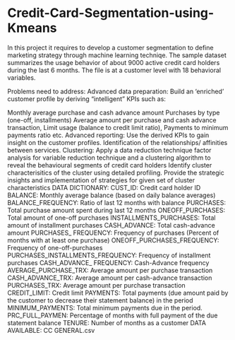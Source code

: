 # Credit-Card-Segmentation-using-Kmeans
In this project it requires to develop a customer segmentation to define marketing strategy through machine learning techniqe. The sample dataset summarizes the usage behavior of about 9000 active credit card holders during the last 6 months. The file is at a customer level with 18 behavioral variables.

Problems need to address: Advanced data preparation: Build an ‘enriched’ customer profile by deriving “intelligent” KPIs such as:

Monthly average purchase and cash advance amount Purchases by type (one-off, installments) Average amount per purchase and cash advance transaction, Limit usage (balance to credit limit ratio), Payments to minimum payments ratio etc. Advanced reporting: Use the derived KPIs to gain insight on the customer profiles. Identification of the relationships/ affinities between services. Clustering: Apply a data reduction technique factor analysis for variable reduction technique and a clustering algorithm to reveal the behavioural segments of credit card holders Identify cluster characterisitics of the cluster using detailed profiling. Provide the strategic insights and implementation of strategies for given set of cluster characteristics DATA DICTIONARY: CUST_ID: Credit card holder ID BALANCE: Monthly average balance (based on daily balance averages) BALANCE_FREQUENCY: Ratio of last 12 months with balance PURCHASES: Total purchase amount spent during last 12 months ONEOFF_PURCHASES: Total amount of one-off purchases INSTALLMENTS_PURCHASES: Total amount of installment purchases CASH_ADVANCE: Total cash-advance amount PURCHASES_ FREQUENCY: Frequency of purchases (Percent of months with at least one purchase) ONEOFF_PURCHASES_FREQUENCY: Frequency of one-off-purchases PURCHASES_INSTALLMENTS_FREQUENCY: Frequency of installment purchases CASH_ADVANCE_ FREQUENCY: Cash-Advance frequency AVERAGE_PURCHASE_TRX: Average amount per purchase transaction CASH_ADVANCE_TRX: Average amount per cash-advance transaction PURCHASES_TRX: Average amount per purchase transaction CREDIT_LIMIT: Credit limit PAYMENTS: Total payments (due amount paid by the customer to decrease their statement balance) in the period MINIMUM_PAYMENTS: Total minimum payments due in the period. PRC_FULL_PAYMEN: Percentage of months with full payment of the due statement balance TENURE: Number of months as a customer DATA AVAILABLE: CC GENERAL.csv
